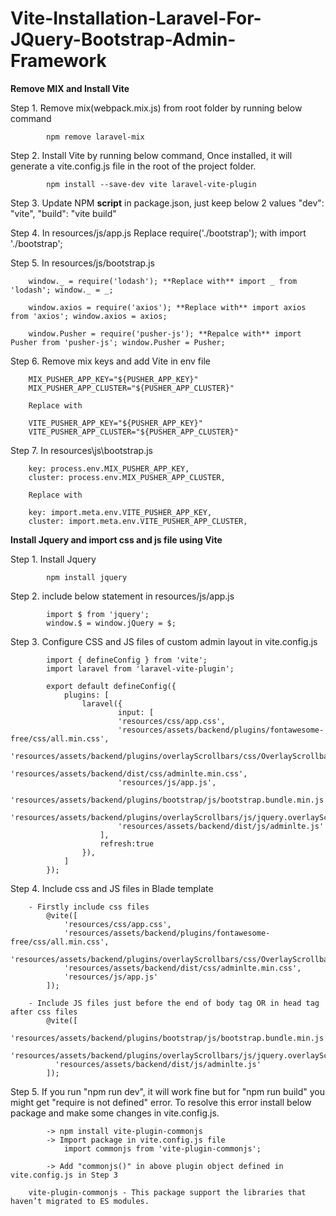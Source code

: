 # Vite-Installation-Laravel-For-JQuery-Bootstrap-Admin-Framework

**Remove MIX and Install Vite**

Step 1. Remove mix(webpack.mix.js) from root folder by running below command

		    npm remove laravel-mix

Step 2. Install Vite by running below command, Once installed, it will generate a vite.config.js file in the root of the project folder.

		    npm install --save-dev vite laravel-vite-plugin

Step 3. Update NPM **script** in package.json, just keep below 2 values
	   	"dev": "vite",
		"build": "vite build"

Step 4. In resources/js/app.js
		Replace require('./bootstrap'); with import './bootstrap';

Step 5. In resources/js/bootstrap.js

		window._ = require('lodash'); **Replace with** import _ from 'lodash'; window._ = _;
		
		window.axios = require('axios'); **Replace with** import axios from 'axios'; window.axios = axios;

		window.Pusher = require('pusher-js'); **Repalce with** import Pusher from 'pusher-js'; window.Pusher = Pusher; 

Step 6. Remove mix keys and add Vite in env file

		MIX_PUSHER_APP_KEY="${PUSHER_APP_KEY}"
 		MIX_PUSHER_APP_CLUSTER="${PUSHER_APP_CLUSTER}"

 		Replace with
 		
		VITE_PUSHER_APP_KEY="${PUSHER_APP_KEY}"	
		VITE_PUSHER_APP_CLUSTER="${PUSHER_APP_CLUSTER}"
		

Step 7. In resources\js\bootstrap.js

		key: process.env.MIX_PUSHER_APP_KEY,
		cluster: process.env.MIX_PUSHER_APP_CLUSTER,
		
		Replace with
		
		key: import.meta.env.VITE_PUSHER_APP_KEY,
		cluster: import.meta.env.VITE_PUSHER_APP_CLUSTER,

**Install Jquery and import css and js file using Vite**

Step 1. Install Jquery

		    npm install jquery
	
Step 2. include below statement in resources/js/app.js

			import $ from 'jquery';
		    window.$ = window.jQuery = $;
	
Step 3. Configure CSS and JS files of custom admin layout in vite.config.js
	
	      	import { defineConfig } from 'vite';
	      	import laravel from 'laravel-vite-plugin';
	 
	      	export default defineConfig({
	      		plugins: [
	      			laravel({
	      					input: [
	      					'resources/css/app.css',
	      					'resources/assets/backend/plugins/fontawesome-free/css/all.min.css',
	      					'resources/assets/backend/plugins/overlayScrollbars/css/OverlayScrollbars.min.css',
	      					'resources/assets/backend/dist/css/adminlte.min.css',
	      					'resources/js/app.js',
	      					'resources/assets/backend/plugins/bootstrap/js/bootstrap.bundle.min.js',
	      					'resources/assets/backend/plugins/overlayScrollbars/js/jquery.overlayScrollbars.min.js',
	      					'resources/assets/backend/dist/js/adminlte.js'
	      				],
	      				refresh:true
	      			}),
	      		]
	      	});

Step 4. Include css and JS files in Blade template 
	
      	- Firstly include css files
      		@vite([
      			'resources/css/app.css',
      			'resources/assets/backend/plugins/fontawesome-free/css/all.min.css',
      			'resources/assets/backend/plugins/overlayScrollbars/css/OverlayScrollbars.min.css',
      			'resources/assets/backend/dist/css/adminlte.min.css',
      			'resources/js/app.js'
      		]);
      	  
      	- Include JS files just before the end of body tag OR in head tag after css files
      		@vite([
      		  'resources/assets/backend/plugins/bootstrap/js/bootstrap.bundle.min.js',
      		  'resources/assets/backend/plugins/overlayScrollbars/js/jquery.overlayScrollbars.min.js',
      		  'resources/assets/backend/dist/js/adminlte.js'
      		]);
	
Step 5. If you run "npm run dev", it will work fine but for "npm run build" you might get "require is not defined" error. 
		    To resolve this error install below package and make some changes in vite.config.js.
		
    		-> npm install vite-plugin-commonjs
    		-> Import package in vite.config.js file
    			import commonjs from 'vite-plugin-commonjs';
    			
    		-> Add "commonjs()" in above plugin object defined in vite.config.js in Step 3

        vite-plugin-commonjs - This package support the libraries that haven’t migrated to ES modules.
